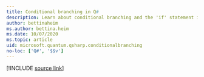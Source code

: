 ```yaml
---
title: Conditional branching in Q#
description: Learn about conditional branching and the 'if' statement in the Q# programming language.
author: bettinaheim
ms.author: bettina.heim
ms.date: 10/07/2020
ms.topic: article
uid: microsoft.quantum.qsharp.conditionalbranching
no-loc: ['Q#', '$$v']
---
```


<!---
# Conditional branching in Q#
-->

[!INCLUDE [source link](~/includes/qsharp-language/Specifications/Language/2_Statements/ConditionalBranching.md)]

